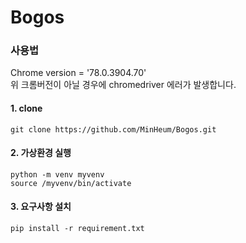 # Bogos

### 사용법

Chrome version = '78.0.3904.70'  
위 크롬버전이 아닐 경우에 chromedriver 에러가 발생합니다.

#### 1. clone  
```
git clone https://github.com/MinHeum/Bogos.git
```

#### 2. 가상환경 실행  
```
python -m venv myvenv
source /myvenv/bin/activate
```
#### 3. 요구사항 설치
```
pip install -r requirement.txt
```


